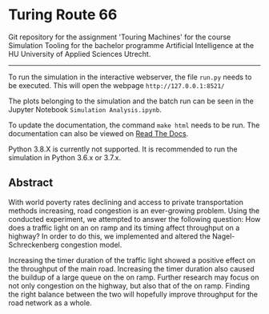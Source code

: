 # Turing Route 66

Git repository for the assignment 'Touring Machines' for the course Simulation Tooling for the bachelor programme Artificial Intelligence at the HU University of Applied Sciences Utrecht.

***
To run the simulation in the interactive webserver, the file `run.py` needs to be executed. This will open the webpage `http://127.0.0.1:8521/`

The plots belonging to the simulation and the batch run can be seen in the Jupyter Notebook `Simulation Analysis.ipynb`.

To update the documentation, the command `make html` needs to be run. The documentation can also be viewed on [Read The Docs](https://turing-route-66.readthedocs.io/en/latest/ "readthedocs.io").

Python 3.8.X is currently not supported. It is recommended to run the simulation in Python 3.6.x or 3.7.x.

## Abstract

With world poverty rates declining and access to private transportation methods increasing, road congestion is an ever-growing problem. Using the conducted experiment, we attempted to answer the following question: How does a traffic light on an on ramp and its timing affect throughput on a highway? In order to do this, we implemented and altered the Nagel-Schreckenberg congestion model. 
    
Increasing the timer duration of the traffic light showed a positive effect on the throughput of the main road. Increasing the timer duration also caused the buildup of a large queue on the on ramp. Further research may focus on not only congestion on the highway, but also that of the on ramp. Finding the right balance between the two will hopefully improve throughput for the road network as a whole.
